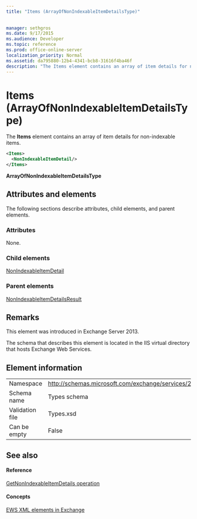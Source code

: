 ```yaml
---
title: "Items (ArrayOfNonIndexableItemDetailsType)"
 
 
manager: sethgros
ms.date: 9/17/2015
ms.audience: Developer
ms.topic: reference
ms.prod: office-online-server
localization_priority: Normal
ms.assetid: da795880-12b4-4341-bcb8-31616f4ba46f
description: "The Items element contains an array of item details for non-indexable items."
---
```


# Items (ArrayOfNonIndexableItemDetailsType)

The **Items** element contains an array of item details for non-indexable items. 
  
```XML
<Items>
  <NonIndexableItemDetail/>
</Items>
```

 **ArrayOfNonIndexableItemDetailsType**
## Attributes and elements

The following sections describe attributes, child elements, and parent elements.
  
### Attributes

None.
  
### Child elements

[NonIndexableItemDetail](nonindexableitemdetail.md)
  
### Parent elements

[NonIndexableItemDetailsResult](nonindexableitemdetailsresult.md)
  
## Remarks

This element was introduced in Exchange Server 2013.
  
The schema that describes this element is located in the IIS virtual directory that hosts Exchange Web Services.
  
## Element information

|||
|:-----|:-----|
|Namespace  <br/> |http://schemas.microsoft.com/exchange/services/2006/types  <br/> |
|Schema name  <br/> |Types schema  <br/> |
|Validation file  <br/> |Types.xsd  <br/> |
|Can be empty  <br/> |False  <br/> |
   
## See also

#### Reference

[GetNonIndexableItemDetails operation](getnonindexableitemdetails-operation.md)
#### Concepts

[EWS XML elements in Exchange](ews-xml-elements-in-exchange.md)

